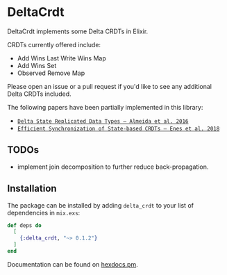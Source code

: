 # DeltaCrdt

DeltaCrdt implements some Delta CRDTs in Elixir.

CRDTs currently offered include:
- Add Wins Last Write Wins Map
- Add Wins Set
- Observed Remove Map

Please open an issue or a pull request if you'd like to see any additional Delta CRDTs included.

The following papers have been partially implemented in this library:
- [`Delta State Replicated Data Types – Almeida et al. 2016`](https://arxiv.org/pdf/1603.01529.pdf)
- [`Efficient Synchronization of State-based CRDTs – Enes et al. 2018`](https://arxiv.org/pdf/1803.02750.pdf)

## TODOs

- implement join decomposition to further reduce back-propagation.

## Installation

The package can be installed by adding `delta_crdt` to your list of dependencies in `mix.exs`:

```elixir
def deps do
  [
    {:delta_crdt, "~> 0.1.2"}
  ]
end
```

Documentation can be found on [hexdocs.pm](https://hexdocs.pm/delta_crdt).
